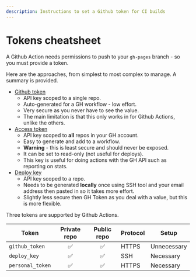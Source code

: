 ```yaml
---
description: Instructions to set a Github token for CI builds
---
```

# Tokens cheatsheet

A Github Action needs permissions to push to your `gh-pages` branch - so you must provide a token.

Here are the approaches, from simplest to most complex to manage. A summary is provided.

- [Github token](github-token.md)
	- API key scoped to a single repo.
	- Auto-generated for a GH workflow - low effort.
	- Very secure as you never have to see the value.
	- The main limitation is that this only works in for Github Actions, unlike the others.
- [Access token](access-token.md)
	- API key scoped to **all** repos in your GH account.
	- Easy to generate and add to a workflow.
	- **Warning** - this is least secure and should never be exposed.
	- It can be set to read-only (not useful for deploys).
	- This key is useful for doing actions with the GH API such as reporting on stats.
- [Deploy key](deploy-key.md)
	- API key scoped to a repo.
	- Needs to be generated **locally** once using SSH tool and your email address then pasted in so it takes more effort.
	- Slightly less secure then GH Token as you deal with a value, but this is more flexible.


Three tokens are supported by Github Actions.

| Token            | Private repo | Public repo | Protocol | Setup       |
| ---------------- | :----------: | :---------: | -------- | ----------- |
| `github_token`   |      ✅️       |      ✅️      | HTTPS    | Unnecessary |
| `deploy_key`     |      ✅️       |      ✅️      | SSH      | Necessary   |
| `personal_token` |      ✅️       |      ✅️      | HTTPS    | Necessary   |
